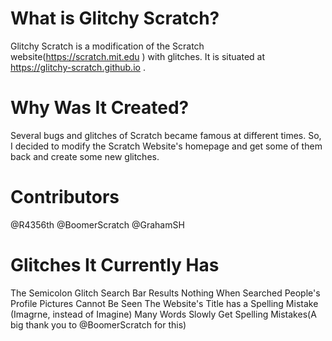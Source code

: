 # What is Glitchy Scratch?

Glitchy Scratch is a modification of the Scratch website(https://scratch.mit.edu ) with glitches. It is situated at https://glitchy-scratch.github.io .


# Why Was It Created?

Several bugs and glitches of Scratch became famous at different times. So, I decided to modify the Scratch Website's homepage and get some of them back and create some new glitches. 

# Contributors

@R4356th
@BoomerScratch
@GrahamSH

# Glitches It Currently Has

The Semicolon Glitch
Search Bar Results Nothing When Searched
People's Profile Pictures Cannot Be Seen
The Website's Title has a Spelling Mistake (Imagrne, instead of Imagine)
Many Words Slowly Get Spelling Mistakes(A big thank you to @BoomerScratch for this)
